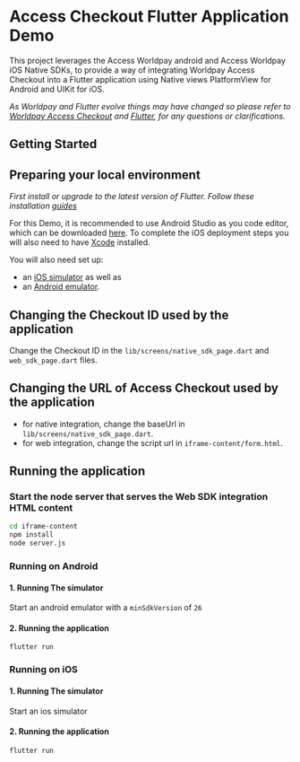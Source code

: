 # Access Checkout Flutter Application Demo

This project leverages the Access Worldpay android and Access Worldpay iOS Native SDKs, to provide a way of integrating
Worldpay Access Checkout into a Flutter application using Native views PlatformView for Android and UIKit for iOS.

*_As Worldpay and Flutter evolve things may have changed so please refer to_ [_Worldpay Access
Checkout_](https://developer.worldpay.com/products/access/checkout) and  [_Flutter_](https://flutter.dev/docs)_,
for any questions or clarifications._*

## Getting Started

## Preparing your local environment

*_First install or upgrade to the latest version of Flutter. Follow these installation_ [
_guides_ ](https://flutter.dev/docs/get-started/install)*

For this Demo, it is recommended to use Android Studio as you code editor, which can be
downloaded [here](https://developer.android.com/studio/).
To complete the iOS deployment steps you will also need to have [Xcode](https://developer.apple.com/xcode/) installed.

You will also need set up:

- an [iOS simulator](https://flutter.dev/docs/get-started/install/macos#set-up-the-ios-simulator) as well as
- an [Android emulator](https://flutter.dev/docs/get-started/install/macos#set-up-the-android-emulator).


## Changing the Checkout ID used by the application

Change the Checkout ID in the `lib/screens/native_sdk_page.dart` and `web_sdk_page.dart` files.

## Changing the URL of Access Checkout used by the application

- for native integration, change the baseUrl in `lib/screens/native_sdk_page.dart`.
- for web integration, change the script url in `iframe-content/form.html`.

## Running the application

### Start the node server that serves the Web SDK integration HTML content

```bash
cd iframe-content
npm install
node server.js
```

### Running on Android

#### 1. Running The simulator

Start an android emulator with a `minSdkVersion` of `26`

#### 2. Running the application

```shell
flutter run
```

### Running on iOS

#### 1. Running The simulator

Start an ios simulator

#### 2. Running the application

```shell
flutter run
```
